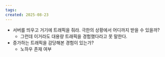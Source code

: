 ```yaml
---
tags: 
created: 2025-08-23
---
```

- 서버를 띄우고 거기에 트래픽을 줘라. 극한의 상황에서 어디까지 받을 수 있을까?
	- 그런데 이거라도 대용량 트래픽을 경험했다라고 못 말한다.
- 증가하는 트래픽을 감당해본 경험이 있는가? 
	- 노하우 존재 여부